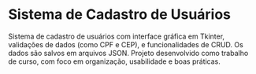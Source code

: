 # Sistema de Cadastro de Usuários
Sistema de cadastro de usuários com interface gráfica em Tkinter, validações de dados (como CPF e CEP), e funcionalidades de CRUD. Os dados são salvos em arquivos JSON. Projeto desenvolvido como trabalho de curso, com foco em organização, usabilidade e boas práticas.
